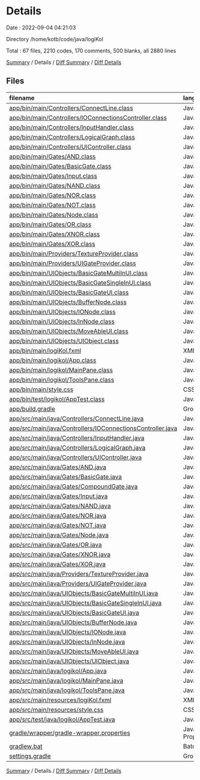 # Details

Date : 2022-09-04 04:21:03

Directory /home/kotb/code/java/logiKol

Total : 67 files,  2210 codes, 170 comments, 500 blanks, all 2880 lines

[Summary](results.md) / Details / [Diff Summary](diff.md) / [Diff Details](diff-details.md)

## Files
| filename | language | code | comment | blank | total |
| :--- | :--- | ---: | ---: | ---: | ---: |
| [app/bin/main/Controllers/ConnectLine.class](/app/bin/main/Controllers/ConnectLine.class) | Java | 27 | 0 | 0 | 27 |
| [app/bin/main/Controllers/IOConnectionsController.class](/app/bin/main/Controllers/IOConnectionsController.class) | Java | 30 | 0 | 0 | 30 |
| [app/bin/main/Controllers/InputHandler.class](/app/bin/main/Controllers/InputHandler.class) | Java | 101 | 0 | 0 | 101 |
| [app/bin/main/Controllers/LogicalGraph.class](/app/bin/main/Controllers/LogicalGraph.class) | Java | 5 | 0 | 0 | 5 |
| [app/bin/main/Controllers/UIController.class](/app/bin/main/Controllers/UIController.class) | Java | 37 | 0 | 0 | 37 |
| [app/bin/main/Gates/AND.class](/app/bin/main/Gates/AND.class) | Java | 12 | 4 | 0 | 16 |
| [app/bin/main/Gates/BasicGate.class](/app/bin/main/Gates/BasicGate.class) | Java | 4 | 0 | 0 | 4 |
| [app/bin/main/Gates/Input.class](/app/bin/main/Gates/Input.class) | Java | 20 | 0 | 0 | 20 |
| [app/bin/main/Gates/NAND.class](/app/bin/main/Gates/NAND.class) | Java | 12 | 0 | 0 | 12 |
| [app/bin/main/Gates/NOR.class](/app/bin/main/Gates/NOR.class) | Java | 11 | 0 | 0 | 11 |
| [app/bin/main/Gates/NOT.class](/app/bin/main/Gates/NOT.class) | Java | 18 | 0 | 0 | 18 |
| [app/bin/main/Gates/Node.class](/app/bin/main/Gates/Node.class) | Java | 22 | 0 | 0 | 22 |
| [app/bin/main/Gates/OR.class](/app/bin/main/Gates/OR.class) | Java | 15 | 2 | 0 | 17 |
| [app/bin/main/Gates/XNOR.class](/app/bin/main/Gates/XNOR.class) | Java | 12 | 0 | 0 | 12 |
| [app/bin/main/Gates/XOR.class](/app/bin/main/Gates/XOR.class) | Java | 11 | 0 | 0 | 11 |
| [app/bin/main/Providers/TextureProvider.class](/app/bin/main/Providers/TextureProvider.class) | Java | 18 | 0 | 0 | 18 |
| [app/bin/main/Providers/UIGateProvider.class](/app/bin/main/Providers/UIGateProvider.class) | Java | 33 | 0 | 0 | 33 |
| [app/bin/main/UIObjects/BasicGateMultiInUI.class](/app/bin/main/UIObjects/BasicGateMultiInUI.class) | Java | 27 | 2 | 0 | 29 |
| [app/bin/main/UIObjects/BasicGateSingleInUI.class](/app/bin/main/UIObjects/BasicGateSingleInUI.class) | Java | 25 | 2 | 0 | 27 |
| [app/bin/main/UIObjects/BasicGateUI.class](/app/bin/main/UIObjects/BasicGateUI.class) | Java | 15 | 0 | 0 | 15 |
| [app/bin/main/UIObjects/BufferNode.class](/app/bin/main/UIObjects/BufferNode.class) | Java | 28 | 0 | 0 | 28 |
| [app/bin/main/UIObjects/IONode.class](/app/bin/main/UIObjects/IONode.class) | Java | 31 | 0 | 0 | 31 |
| [app/bin/main/UIObjects/InNode.class](/app/bin/main/UIObjects/InNode.class) | Java | 38 | 0 | 0 | 38 |
| [app/bin/main/UIObjects/MoveAbleUI.class](/app/bin/main/UIObjects/MoveAbleUI.class) | Java | 7 | 0 | 0 | 7 |
| [app/bin/main/UIObjects/UIObject.class](/app/bin/main/UIObjects/UIObject.class) | Java | 8 | 0 | 0 | 8 |
| [app/bin/main/logiKol.fxml](/app/bin/main/logiKol.fxml) | XML | 28 | 31 | 5 | 64 |
| [app/bin/main/logikol/App.class](/app/bin/main/logikol/App.class) | Java | 69 | 0 | 0 | 69 |
| [app/bin/main/logikol/MainPane.class](/app/bin/main/logikol/MainPane.class) | Java | 8 | 0 | 0 | 8 |
| [app/bin/main/logikol/ToolsPane.class](/app/bin/main/logikol/ToolsPane.class) | Java | 18 | 0 | 0 | 18 |
| [app/bin/main/style.css](/app/bin/main/style.css) | CSS | 9 | 0 | 0 | 9 |
| [app/bin/test/logikol/AppTest.class](/app/bin/test/logikol/AppTest.class) | Java | 5 | 0 | 0 | 5 |
| [app/build.gradle](/app/build.gradle) | Groovy | 21 | 13 | 8 | 42 |
| [app/src/main/java/Controllers/ConnectLine.java](/app/src/main/java/Controllers/ConnectLine.java) | Java | 50 | 0 | 23 | 73 |
| [app/src/main/java/Controllers/IOConnectionsController.java](/app/src/main/java/Controllers/IOConnectionsController.java) | Java | 74 | 0 | 28 | 102 |
| [app/src/main/java/Controllers/InputHandler.java](/app/src/main/java/Controllers/InputHandler.java) | Java | 224 | 0 | 38 | 262 |
| [app/src/main/java/Controllers/LogicalGraph.java](/app/src/main/java/Controllers/LogicalGraph.java) | Java | 3 | 0 | 3 | 6 |
| [app/src/main/java/Controllers/UIController.java](/app/src/main/java/Controllers/UIController.java) | Java | 66 | 4 | 14 | 84 |
| [app/src/main/java/Gates/AND.java](/app/src/main/java/Gates/AND.java) | Java | 51 | 0 | 20 | 71 |
| [app/src/main/java/Gates/BasicGate.java](/app/src/main/java/Gates/BasicGate.java) | Java | 9 | 0 | 3 | 12 |
| [app/src/main/java/Gates/CompoundGate.java](/app/src/main/java/Gates/CompoundGate.java) | Java | 6 | 39 | 4 | 49 |
| [app/src/main/java/Gates/Input.java](/app/src/main/java/Gates/Input.java) | Java | 38 | 0 | 16 | 54 |
| [app/src/main/java/Gates/NAND.java](/app/src/main/java/Gates/NAND.java) | Java | 7 | 0 | 4 | 11 |
| [app/src/main/java/Gates/NOR.java](/app/src/main/java/Gates/NOR.java) | Java | 7 | 0 | 4 | 11 |
| [app/src/main/java/Gates/NOT.java](/app/src/main/java/Gates/NOT.java) | Java | 42 | 0 | 18 | 60 |
| [app/src/main/java/Gates/Node.java](/app/src/main/java/Gates/Node.java) | Java | 39 | 0 | 12 | 51 |
| [app/src/main/java/Gates/OR.java](/app/src/main/java/Gates/OR.java) | Java | 53 | 1 | 22 | 76 |
| [app/src/main/java/Gates/XNOR.java](/app/src/main/java/Gates/XNOR.java) | Java | 7 | 0 | 4 | 11 |
| [app/src/main/java/Gates/XOR.java](/app/src/main/java/Gates/XOR.java) | Java | 21 | 5 | 12 | 38 |
| [app/src/main/java/Providers/TextureProvider.java](/app/src/main/java/Providers/TextureProvider.java) | Java | 44 | 0 | 13 | 57 |
| [app/src/main/java/Providers/UIGateProvider.java](/app/src/main/java/Providers/UIGateProvider.java) | Java | 90 | 0 | 20 | 110 |
| [app/src/main/java/UIObjects/BasicGateMultiInUI.java](/app/src/main/java/UIObjects/BasicGateMultiInUI.java) | Java | 76 | 0 | 26 | 102 |
| [app/src/main/java/UIObjects/BasicGateSingleInUI.java](/app/src/main/java/UIObjects/BasicGateSingleInUI.java) | Java | 71 | 0 | 22 | 93 |
| [app/src/main/java/UIObjects/BasicGateUI.java](/app/src/main/java/UIObjects/BasicGateUI.java) | Java | 20 | 0 | 11 | 31 |
| [app/src/main/java/UIObjects/BufferNode.java](/app/src/main/java/UIObjects/BufferNode.java) | Java | 61 | 0 | 16 | 77 |
| [app/src/main/java/UIObjects/IONode.java](/app/src/main/java/UIObjects/IONode.java) | Java | 69 | 0 | 22 | 91 |
| [app/src/main/java/UIObjects/InNode.java](/app/src/main/java/UIObjects/InNode.java) | Java | 58 | 0 | 17 | 75 |
| [app/src/main/java/UIObjects/MoveAbleUI.java](/app/src/main/java/UIObjects/MoveAbleUI.java) | Java | 18 | 0 | 9 | 27 |
| [app/src/main/java/UIObjects/UIObject.java](/app/src/main/java/UIObjects/UIObject.java) | Java | 12 | 0 | 9 | 21 |
| [app/src/main/java/logikol/App.java](/app/src/main/java/logikol/App.java) | Java | 108 | 25 | 40 | 173 |
| [app/src/main/java/logikol/MainPane.java](/app/src/main/java/logikol/MainPane.java) | Java | 9 | 0 | 9 | 18 |
| [app/src/main/java/logikol/ToolsPane.java](/app/src/main/java/logikol/ToolsPane.java) | Java | 35 | 0 | 14 | 49 |
| [app/src/main/resources/logiKol.fxml](/app/src/main/resources/logiKol.fxml) | XML | 28 | 31 | 5 | 64 |
| [app/src/main/resources/style.css](/app/src/main/resources/style.css) | CSS | 9 | 0 | 0 | 9 |
| [app/src/test/java/logikol/AppTest.java](/app/src/test/java/logikol/AppTest.java) | Java | 3 | 3 | 4 | 10 |
| [gradle/wrapper/gradle-wrapper.properties](/gradle/wrapper/gradle-wrapper.properties) | Java Properties | 5 | 0 | 1 | 6 |
| [gradlew.bat](/gradlew.bat) | Batch | 70 | 0 | 22 | 92 |
| [settings.gradle](/settings.gradle) | Groovy | 2 | 8 | 2 | 12 |

[Summary](results.md) / Details / [Diff Summary](diff.md) / [Diff Details](diff-details.md)